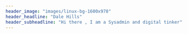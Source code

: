 ```yaml
---
header_image: "images/linux-bg-1600x978"
header_headline: "Dale Hills"
header_subheadline: "Hi there , I am a Sysadmin and digital tinker"
---
```

